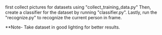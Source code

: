first collect pictures for datasets using "collect_training_data.py"
Then, create a classifier for the dataset by running "classifier.py".
Lastly, run the "recognize.py" to recognize the current person in frame.

**Note- Take dataset in good lighting for better results.
